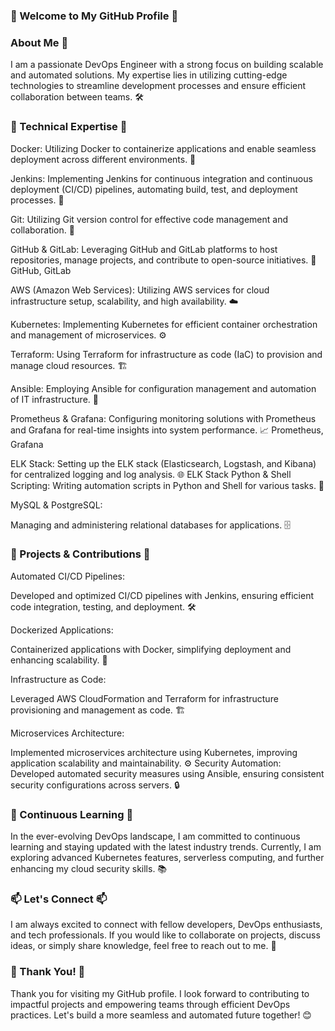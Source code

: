 ###  👋 Welcome to My GitHub Profile 👋
### About Me 🚀

I am a passionate DevOps Engineer with a strong focus on building scalable and automated solutions. My expertise lies in utilizing cutting-edge technologies to streamline development processes and ensure efficient collaboration between teams. 🛠️

### 🔧 Technical Expertise 🔧

Docker: Utilizing Docker to containerize applications and enable seamless deployment across different environments. 🐳 

Jenkins: Implementing Jenkins for continuous integration and continuous deployment (CI/CD) pipelines, automating build, test, and deployment processes. 🚀 

Git: Utilizing Git version control for effective code management and collaboration. 🌿

GitHub & GitLab: Leveraging GitHub and GitLab platforms to host repositories, manage projects, and contribute to open-source initiatives. 🐙 GitHub, GitLab

AWS (Amazon Web Services): Utilizing AWS services for cloud infrastructure setup, scalability, and high availability. ☁️ 

Kubernetes: Implementing Kubernetes for efficient container orchestration and management of microservices. ⚙️ 

Terraform: Using Terraform for infrastructure as code (IaC) to provision and manage cloud resources. 🏗️ 

Ansible: Employing Ansible for configuration management and automation of IT infrastructure. 🤖 

Prometheus & Grafana: Configuring monitoring solutions with Prometheus and Grafana for real-time insights into system performance. 📈 Prometheus, Grafana

ELK Stack: Setting up the ELK stack (Elasticsearch, Logstash, and Kibana) for centralized logging and log analysis. 🌐 ELK Stack
Python & Shell Scripting:
Writing automation scripts in Python and Shell for various tasks. 🐍

MySQL & PostgreSQL: 

Managing and administering relational databases for applications. 🗄️

### 🚀 Projects & Contributions 🚀

Automated CI/CD Pipelines:

Developed and optimized CI/CD pipelines with Jenkins, ensuring efficient code integration, testing, and deployment. 🛠️

Dockerized Applications: 

Containerized applications with Docker, simplifying deployment and enhancing scalability. 🚀

Infrastructure as Code: 

Leveraged AWS CloudFormation and Terraform for infrastructure provisioning and management as code. 🏗️

Microservices Architecture: 

Implemented microservices architecture using Kubernetes, improving application scalability and maintainability. ⚙️
Security Automation: Developed automated security measures using Ansible, ensuring consistent security configurations across servers. 🔒

### 🌱 Continuous Learning 🌱
In the ever-evolving DevOps landscape, I am committed to continuous learning and staying updated with the latest industry trends. Currently, I am exploring advanced Kubernetes features, serverless computing, and further enhancing my cloud security skills. 📚

### 📫 Let's Connect 📫
I am always excited to connect with fellow developers, DevOps enthusiasts, and tech professionals. If you would like to collaborate on projects, discuss ideas, or simply share knowledge, feel free to reach out to me. 🤝

### 🌟 Thank You! 🌟
Thank you for visiting my GitHub profile. I look forward to contributing to impactful projects and empowering teams through efficient DevOps practices. Let's build a more seamless and automated future together! 😊

<!--
**MuhammadNaeem42/MuhammadNaeem42** is a ✨ _special_ ✨ repository because its `README.md` (this file) appears on your GitHub profile.

Here are some ideas to get you started:

- 🔭 I’m currently working on ...
- 🌱 I’m currently learning ...
- 👯 I’m looking to collaborate on ...
- 🤔 I’m looking for help with ...
- 💬 Ask me about ...
- 📫 How to reach me: ...
- 😄 Pronouns: ...
- ⚡ Fun fact: ...
-->
